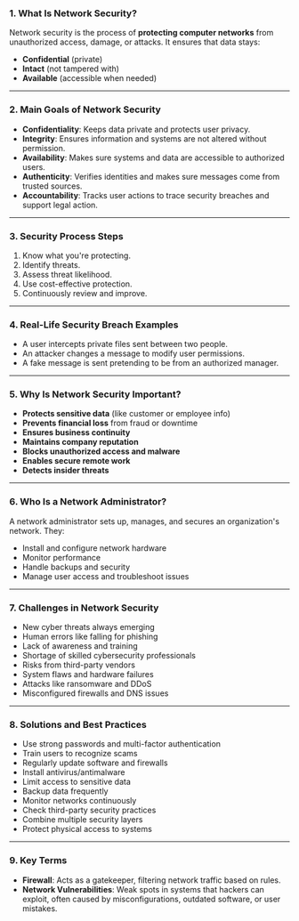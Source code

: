 
### **1. What Is Network Security?**

Network security is the process of **protecting computer networks** from unauthorized access, damage, or attacks. It ensures that data stays:

* **Confidential** (private)
* **Intact** (not tampered with)
* **Available** (accessible when needed)

---

### **2. Main Goals of Network Security**

* **Confidentiality**: Keeps data private and protects user privacy.
* **Integrity**: Ensures information and systems are not altered without permission.
* **Availability**: Makes sure systems and data are accessible to authorized users.
* **Authenticity**: Verifies identities and makes sure messages come from trusted sources.
* **Accountability**: Tracks user actions to trace security breaches and support legal action.

---

### **3. Security Process Steps**

1. Know what you're protecting.
2. Identify threats.
3. Assess threat likelihood.
4. Use cost-effective protection.
5. Continuously review and improve.

---

### **4. Real-Life Security Breach Examples**

* A user intercepts private files sent between two people.
* An attacker changes a message to modify user permissions.
* A fake message is sent pretending to be from an authorized manager.

---

### **5. Why Is Network Security Important?**

* **Protects sensitive data** (like customer or employee info)
* **Prevents financial loss** from fraud or downtime
* **Ensures business continuity**
* **Maintains company reputation**
* **Blocks unauthorized access and malware**
* **Enables secure remote work**
* **Detects insider threats**

---

### **6. Who Is a Network Administrator?**

A network administrator sets up, manages, and secures an organization's network. They:

* Install and configure network hardware
* Monitor performance
* Handle backups and security
* Manage user access and troubleshoot issues

---

### **7. Challenges in Network Security**

* New cyber threats always emerging
* Human errors like falling for phishing
* Lack of awareness and training
* Shortage of skilled cybersecurity professionals
* Risks from third-party vendors
* System flaws and hardware failures
* Attacks like ransomware and DDoS
* Misconfigured firewalls and DNS issues

---

### **8. Solutions and Best Practices**

* Use strong passwords and multi-factor authentication
* Train users to recognize scams
* Regularly update software and firewalls
* Install antivirus/antimalware
* Limit access to sensitive data
* Backup data frequently
* Monitor networks continuously
* Check third-party security practices
* Combine multiple security layers
* Protect physical access to systems

---

### **9. Key Terms**

* **Firewall**: Acts as a gatekeeper, filtering network traffic based on rules.
* **Network Vulnerabilities**: Weak spots in systems that hackers can exploit, often caused by misconfigurations, outdated software, or user mistakes.
